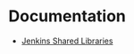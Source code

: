 # Documentation
- [Jenkins Shared Libraries](https://jenkins.io/doc/book/pipeline/shared-libraries/)
